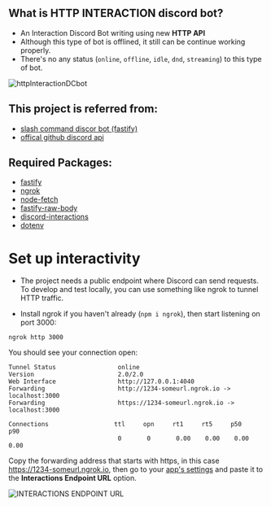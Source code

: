 ## What is HTTP INTERACTION discord bot?
- An Interaction Discord Bot writing using new **HTTP API**
- Although this type of bot is offlined, it still can be continue working properly.
- There's no any status (`online`, `offline`, `idle`, `dnd`, `streaming`) to this type of bot.

<img class="httpImg" src="https://cdn.discordapp.com/attachments/958979886528221244/969958354409627718/unknown.png" alt="httpInteractionDCbot">

## This project is referred from:
- [slash command discor bot (fastify)](https://ianmitchell.dev/blog/creating-a-discord-http-slash-command-bot-with-fastify)
- [offical github discord api](https://github.com/discord/discord-example-app)

## Required Packages:
- [fastify](https://www.npmjs.com/package/fastify)
- [ngrok](https://www.npmjs.com/package/ngrok)
- [node-fetch](https://www.npmjs.com/package/node-fetch)
- [fastify-raw-body](https://www.npmjs.com/package/fastify-raw-body)
- [discord-interactions](https://www.npmjs.com/package/discord-interactions)
- [dotenv](https://www.npmjs.com/package/dotenv)


# Set up interactivity
- The project needs a public endpoint where Discord can send requests. To develop and test locally, you can use something like ngrok to tunnel HTTP traffic.

- Install ngrok if you haven't already (```npm i ngrok```), then start listening on port 3000:

```
ngrok http 3000
```
You should see your connection open:

```
Tunnel Status                 online
Version                       2.0/2.0
Web Interface                 http://127.0.0.1:4040
Forwarding                    http://1234-someurl.ngrok.io -> localhost:3000
Forwarding                    https://1234-someurl.ngrok.io -> localhost:3000

Connections                  ttl     opn     rt1     rt5     p50     p90
                              0       0       0.00    0.00    0.00    0.00
```
Copy the forwarding address that starts with https, in this case https://1234-someurl.ngrok.io, then go to your [app's settings](https://discord.com/developers/applications) and paste it to the **Interactions Endpoint URL** option.

<img class="httpImg" src="https://cdn.discordapp.com/attachments/958979886528221244/969957873004204073/unknown.png" alt="INTERACTIONS ENDPOINT URL">
